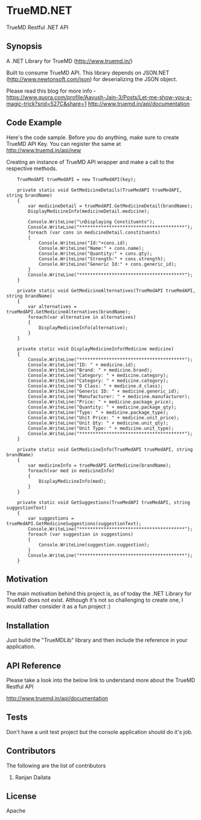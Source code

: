# TrueMD.NET
TrueMD Restful .NET API

## Synopsis

A .NET Library for TrueMD (http://www.truemd.in/)

Built to consume TrueMD API. This library depends on JSON.NET (http://www.newtonsoft.com/json) for deserializing the JSON object.

Please read this blog for more info - https://www.quora.com/profile/Aayush-Jain-3/Posts/Let-me-show-you-a-magic-trick?srid=527C&share=1
http://www.truemd.in/api/documentation

## Code Example

Here's the code sample. Before you do anything, make sure to create TrueMD API Key. You can register the same at http://www.truemd.in/api/new

Creating an instance of TrueMD API wrapper and make a call to the respective methods.

        TrueMedAPI trueMedAPI = new TrueMedAPI(key);
        
        private static void GetMedicineDetails(TrueMedAPI trueMedAPI, string brandName)
        {
            var medicineDetail = trueMedAPI.GetMedicineDetail(brandName);
            DisplayMedicineInfo(medicineDetail.medicine);

            Console.WriteLine("\nDisplaying Constituents");
            Console.WriteLine("***************************************");
            foreach (var cons in medicineDetail.constituents)
            {
                Console.WriteLine("Id:"+cons.id);
                Console.WriteLine("Name:" + cons.name);
                Console.WriteLine("Quantity:" + cons.qty);
                Console.WriteLine("Strength:" + cons.strength);
                Console.WriteLine("Generic Id:" + cons.generic_id);
            }
            Console.WriteLine("***************************************");
        }

        private static void GetMedicineAlternatives(TrueMedAPI trueMedAPI, string brandName)
        {
            var alternatives = trueMedAPI.GetMedicineAlternatives(brandName);
            foreach(var alternative in alternatives)
            {
                DisplayMedicineInfo(alternative);
            }
        }
        
        private static void DisplayMedicineInfo(Medicine medicine)
        {
            Console.WriteLine("***************************************");
            Console.WriteLine("ID: " + medicine.id);
            Console.WriteLine("Brand: " + medicine.brand);
            Console.WriteLine("Category: " + medicine.category);
            Console.WriteLine("Category: " + medicine.category);
            Console.WriteLine("D Class: " + medicine.d_class);
            Console.WriteLine("Generic ID: " + medicine.generic_id);
            Console.WriteLine("Manufacturer: " + medicine.manufacturer);
            Console.WriteLine("Price: " + medicine.package_price);
            Console.WriteLine("Quantity: " + medicine.package_qty);
            Console.WriteLine("Type: " + medicine.package_type);
            Console.WriteLine("Unit Price: " + medicine.unit_price);
            Console.WriteLine("Unit Qty: " + medicine.unit_qty);
            Console.WriteLine("Unit Type: " + medicine.unit_type);
            Console.WriteLine("***************************************");
        }

        private static void GetMedicineInfo(TrueMedAPI trueMedAPI, string brandName)
        {
            var medicineInfo = trueMedAPI.GetMedicine(brandName);
            foreach(var med in medicineInfo)
            {
                DisplayMedicineInfo(med);
            }
        }

        private static void GetSuggestions(TrueMedAPI trueMedAPI, string suggestionText)
        {
            var suggestions = trueMedAPI.GetMedicineSuggestions(suggestionText);
            Console.WriteLine("***************************************");
            foreach (var suggestion in suggestions)
            {
                Console.WriteLine(suggestion.suggestion);
            }
            Console.WriteLine("***************************************");
        }
 
 
## Motivation

The main motivation behind this project is, as of today the .NET Library for TrueMD does not exist. Although it's not so challenging to create one, I would rather consider it as a fun project :)

## Installation

Just build the "TrueMDLib" library and then include the reference in your application.

## API Reference

Please take a look into the below link to understand more about the TrueMD Restful API

http://www.truemd.in/api/documentation

## Tests

Don't have a unit test project but the console application should do it's job.

## Contributors

The following are the list of contributors

1) Ranjan Dailata

## License

Apache
